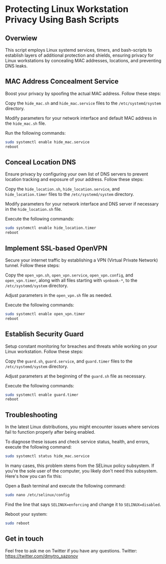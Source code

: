 # Protecting Linux Workstation Privacy Using Bash Scripts

## Overwiew
This script employs Linux systemd services, timers, and bash-scripts to establish layers of additional protection and shields, ensuring privacy for Linux workstations by concealing MAC addresses, locations, and preventing DNS leaks.

## MAC Address Concealment Service
Boost your privacy by spoofing the actual MAC address. Follow these steps:

Copy the `hide_mac.sh` and `hide_mac.service` files to the `/etc/systemd/system` directory.

Modify parameters for your network interface and default MAC address in the `hide_mac.sh` file.

Run the following commands:
```bash
sudo systemctl enable hide_mac.service
reboot
```

## Conceal Location DNS
Ensure privacy by configuring your own list of DNS servers to prevent location tracking and exposure of your address. Follow these steps:

Copy the `hide_location.sh`, `hide_location.service`, and `hide_location.timer` files to the `/etc/systemd/system` directory.

Modify parameters for your network interface and DNS server if necessary in the `hide_location.sh` file.

Execute the following commands:
```bash
sudo systemctl enable hide_location.timer
reboot
```

## Implement SSL-based OpenVPN
Secure your internet traffic by establishing a VPN (Virtual Private Network) tunnel. Follow these steps:

Copy the `open_vpn.sh`, `open_vpn.service`, `open_vpn.config`, and `open_vpn.timer`, along with all files starting with `vpnbook-*`, to the `/etc/systemd/system` directory.

Adjust parameters in the `open_vpn.sh` file as needed.

Execute the following commands:
```bash
sudo systemctl enable open_vpn.timer
reboot
```

## Establish Security Guard
Setup constant monitoring for breaches and threats while working on your Linux workstation. Follow these steps:

Copy the `guard.sh`, `guard.service`, and `guard.timer` files to the `/etc/systemd/system` directory.

Adjust parameters at the beginning of the `guard.sh` file as necessary.

Execute the following commands:
```bash
sudo systemctl enable guard.timer
reboot
```

## Troubleshooting
In the latest Linux distributions, you might encounter issues where services fail to function properly after being enabled. 

To diagnose these issues and check service status, health, and errors, execute the following command: 
```bash
sudo systemctl status hide_mac.service
```
In many cases, this problem stems from the SELinux policy subsystem. If you're the sole user of the computer, you likely don't need this subsystem. Here's how you can fix this:

Open a Bash terminal and execute the following command:
```bash
sudo nano /etc/selinux/config
```
Find the line that says `SELINUX=enforcing` and change it to `SELINUX=disabled`.

Reboot your system:
```bash
sudo reboot
```

## Get in touch
Feel free to ask me on Twitter if you have any questions.
Twitter: https://twitter.com/dmytro_sazonov